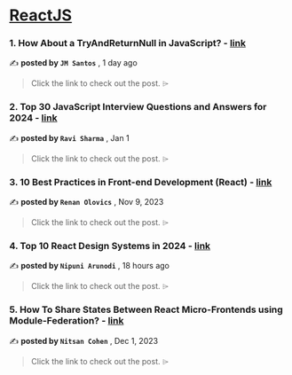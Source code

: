 
<h1><a href=https://medium.com/tag/reactjs/recommended target="_blank" rel="noopener noreferrer">ReactJS</a></h1>
<h3>1. How About a TryAndReturnNull in JavaScript? - <a href=https://medium.com/javascript-in-plain-english/how-about-a-tryandreturnnull-in-javascript-f28e164a34de?source=tag_recommended_feed---------0-84----------reactjs----------c4a8e19c_34ec_4e31_bd70_d413d425e4c2------- target="_blank" rel="noopener noreferrer">link</a></h3>

✍️ **posted by `JM Santos`** <date> , 1 day ago</date>

<blockquote>Click the link to check out the post. ⌲</blockquote>

<h3>2. Top 30 JavaScript Interview Questions and Answers for 2024 - <a href=https://medium.com/@javascriptcentric/top-30-javascript-interview-questions-and-answers-for-2024-7f1e2d1d0638?source=tag_recommended_feed---------1-107----------reactjs----------c4a8e19c_34ec_4e31_bd70_d413d425e4c2------- target="_blank" rel="noopener noreferrer">link</a></h3>

✍️ **posted by `Ravi Sharma`** <date> , Jan 1</date>

<blockquote>Click the link to check out the post. ⌲</blockquote>

<h3>3. 10 Best Practices in Front-end Development (React) - <a href=https://medium.com/@renanolovics/10-best-practices-in-front-end-development-react-5277a671e2df?source=tag_recommended_feed---------2-85----------reactjs----------c4a8e19c_34ec_4e31_bd70_d413d425e4c2------- target="_blank" rel="noopener noreferrer">link</a></h3>

✍️ **posted by `Renan Olovics`** <date> , Nov 9, 2023</date>

<blockquote>Click the link to check out the post. ⌲</blockquote>

<h3>4. Top 10 React Design Systems in 2024 - <a href=https://medium.com/bitsrc/top-10-react-design-systems-in-2024-0f6674f14892?source=tag_recommended_feed---------3-84----------reactjs----------c4a8e19c_34ec_4e31_bd70_d413d425e4c2------- target="_blank" rel="noopener noreferrer">link</a></h3>

✍️ **posted by `Nipuni Arunodi`** <date> , 18 hours ago</date>

<blockquote>Click the link to check out the post. ⌲</blockquote>

<h3>5. How To Share States Between React Micro-Frontends using Module-Federation? - <a href=https://medium.com/bitsrc/how-to-share-state-between-react-micro-frontends-using-module-federation-f3762996c208?source=tag_recommended_feed---------4-107----------reactjs----------c4a8e19c_34ec_4e31_bd70_d413d425e4c2------- target="_blank" rel="noopener noreferrer">link</a></h3>

✍️ **posted by `Nitsan Cohen`** <date> , Dec 1, 2023</date>

<blockquote>Click the link to check out the post. ⌲</blockquote>


